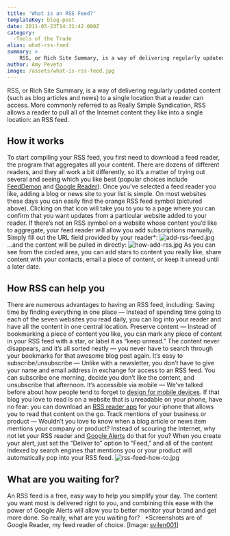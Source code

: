 ```yaml
---
title: 'What is an RSS Feed?'
templateKey: blog-post
date: 2011-05-23T14:31:42.000Z
category: 
  -Tools of the Trade
alias: what-rss-feed
summary: > 
  	RSS, or Rich Site Summary, is a way of delivering regularly updated content (such as blog articles and news) to a single location that a reader can access. More commonly referred to as Really Simple Syndication, RSS allows a reader to pull all of the Internet content they like into a single location: an RSS feed.
author: Amy Peveto
image: /assets/what-is-rss-feed.jpg
---
```


RSS, or Rich Site Summary, is a way of delivering regularly updated content (such as blog articles and news) to a single location that a reader can access. More commonly referred to as Really Simple Syndication, RSS allows a reader to pull all of the Internet content they like into a single location: an RSS feed.

How it works
------------

To start compiling your RSS feed, you first need to download a feed reader, the program that aggregates all your content. There are dozens of different readers, and they all work a bit differently, so it’s a matter of trying out several and seeing which you like best (popular choices include [FeedDemon](http://www.feeddemon.com/) and [Google Reader](http://www.google.com/intl/en/googlereader/tour.html)). Once you’ve selected a feed reader you like, adding a blog or news site to your list is simple. On most websites these days you can easily find the orange RSS feed symbol (pictured above). Clicking on that icon will take you to you to a page where you can confirm that you want updates from a particular website added to your reader. If there’s not an RSS symbol on a website whose content you’d like to aggregate, your feed reader will allow you add subscriptions manually. Simply fill out the URL field provided by your reader\*: ![add-rss-feed.jpg](/assets/add-rss-feed.jpg) ...and the content will be pulled in directly: ![how-add-rss.jpg](/assets/how-add-rss.jpg) As you can see from the circled area, you can add stars to content you really like, share content with your contacts, email a piece of content, or keep it unread until a later date.  

How RSS can help you  
----------------------

There are numerous advantages to having an RSS feed, including: Saving time by finding everything in one place — Instead of spending time going to each of the seven websites you read daily, you can log into your reader and have all the content in one central location. Preserve content — Instead of bookmarking a piece of content you like, you can mark any piece of content in your RSS feed with a star, or label it as “keep unread.” The content never disappears, and it’s all sorted neatly — you never have to search through your bookmarks for that awesome blog post again. It’s easy to subscribe/unsubscribe — Unlike with a newsletter, you don’t have to give your name and email address in exchange for access to an RSS feed. You can subscribe one morning, decide you don’t like the content, and unsubscribe that afternoon. It’s accessible via mobile — We’ve talked before about how people tend to forget to [design for mobile devices](/insights/slaying-mobile-website-dragon-your-website-ready-mobile). If that blog you love to read is on a website that is unreadable on your phone, have no fear: you can download an [RSS reader app](https://itunes.apple.com/us/app/feeds-rss-reader-google-reader/id286063131?mt=8) for your iphone that allows you to read that content on the go. Track mentions of your business or product — Wouldn’t you love to know when a blog article or news item mentions your company or product? Instead of scouring the Internet, why not let your RSS reader and [Google Alerts](http://www.google.com/alerts) do that for you? When you create your alert, just set the “Deliver to” option to “Feed,” and all of the content indexed by search engines that mentions you or your product will automatically pop into your RSS feed. ![rss-feed-how-to.jpg](/assets/rss-feed-how-to.jpg)

What are you waiting for?
-------------------------

An RSS feed is a free, easy way to help you simplify your day. The content you want most is delivered right to you, and combining this ease with the power of Google Alerts will allow you to better monitor your brand and get more done. So really, what are you waiting for?   \*Screenshots are of Google Reader, my feed reader of choice. \[Image: [svilen001](http://www.freeimages.com/photo/rss-icon-2-1308058)\]